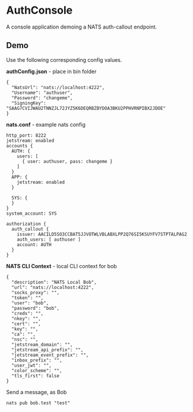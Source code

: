 # AuthConsole
A console application demoing a NATS auth-callout endpoint.

## Demo

Use the following corresponding config values.

**authConfig.json** - place in bin folder
```
{
  "NatsUrl": "nats://localhost:4222",
  "Username": "authuser",
  "Password": "changeme",
  "SigningKey": "SAAG7CVIJWAU2TNNZJL72JYZ5K6DEQRBZBYDOA3BKU2PPHVRNPIBX2JDOE"
}
```

**nats.conf** - example nats config
```
http_port: 8222
jetstream: enabled
accounts {
  AUTH: {
    users: [
      { user: authuser, pass: changeme }
    ]
  }
  APP: {
    jetstream: enabled
  }

  SYS: {
  }
}
system_account: SYS

authorization {
  auth_callout {
    issuer: AACILD5SO3CCBAT5JJVOTWLVBLABXLPP2Q76SI5KSUYFV7STPTALPAG2
    auth_users: [ authuser ]
    account: AUTH
  }
}
```

**NATS CLI Context** - local CLI context for bob
```
{
  "description": "NATS Local Bob",
  "url": "nats://localhost:4222",
  "socks_proxy": "",
  "token": "",
  "user": "bob",
  "password": "bob",
  "creds": "",
  "nkey": "",
  "cert": "",
  "key": "",
  "ca": "",
  "nsc": "",
  "jetstream_domain": "",
  "jetstream_api_prefix": "",
  "jetstream_event_prefix": "",
  "inbox_prefix": "",
  "user_jwt": "",
  "color_scheme": "",
  "tls_first": false
}
```

Send a message, as Bob
```
nats pub bob.test "test"
```
